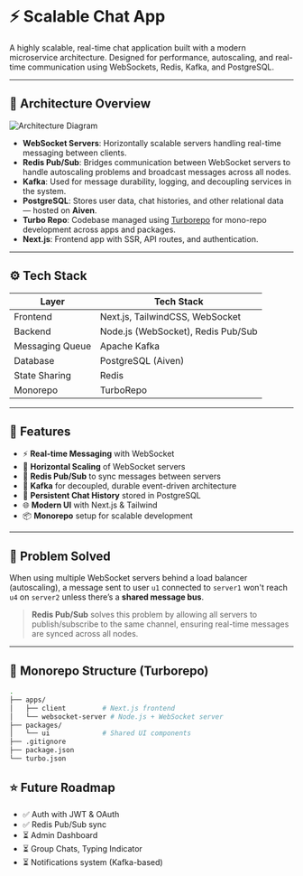 # ⚡ Scalable Chat App

A highly scalable, real-time chat application built with a modern microservice architecture. Designed for performance, autoscaling, and real-time communication using WebSockets, Redis, Kafka, and PostgreSQL.

---

## 📐 Architecture Overview

![Architecture Diagram](![image](https://github.com/user-attachments/assets/6fa4b3b6-1b8c-4270-ad35-e7abcb93d381)
)

- **WebSocket Servers**: Horizontally scalable servers handling real-time messaging between clients.
- **Redis Pub/Sub**: Bridges communication between WebSocket servers to handle autoscaling problems and broadcast messages across all nodes.
- **Kafka**: Used for message durability, logging, and decoupling services in the system.
- **PostgreSQL**: Stores user data, chat histories, and other relational data — hosted on **Aiven**.
- **Turbo Repo**: Codebase managed using [Turborepo](https://turbo.build/repo) for mono-repo development across apps and packages.
- **Next.js**: Frontend app with SSR, API routes, and authentication.

---

## ⚙️ Tech Stack

| Layer            | Tech Stack                          |
|------------------|-------------------------------------|
| Frontend         | Next.js, TailwindCSS, WebSocket     |
| Backend          | Node.js (WebSocket), Redis Pub/Sub  |
| Messaging Queue  | Apache Kafka                        |
| Database         | PostgreSQL (Aiven)                  |
| State Sharing    | Redis                               |
| Monorepo         | TurboRepo                           |

---

## 🚀 Features

- ⚡ **Real-time Messaging** with WebSocket
- 🔄 **Horizontal Scaling** of WebSocket servers
- 🧠 **Redis Pub/Sub** to sync messages between servers
- 🧵 **Kafka** for decoupled, durable event-driven architecture
- 💾 **Persistent Chat History** stored in PostgreSQL
- 🌐 **Modern UI** with Next.js & Tailwind
- 📦 **Monorepo** setup for scalable development

---

## 🧠 Problem Solved

When using multiple WebSocket servers behind a load balancer (autoscaling), a message sent to user `u1` connected to `server1` won't reach `u4` on `server2` unless there’s a **shared message bus**.

> **Redis Pub/Sub** solves this problem by allowing all servers to publish/subscribe to the same channel, ensuring real-time messages are synced across all nodes.

---

## 📁 Monorepo Structure (Turborepo)

```bash
.
├── apps/
│   ├── client         # Next.js frontend
│   └── websocket-server # Node.js + WebSocket server
├── packages/
│   └── ui             # Shared UI components
├── .gitignore
├── package.json
└── turbo.json
```


## ⭐ Future Roadmap
- ✅ Auth with JWT & OAuth
- ✅ Redis Pub/Sub sync
- ⏳ Admin Dashboard
- ⏳ Group Chats, Typing Indicator
- ⏳ Notifications system (Kafka-based)

